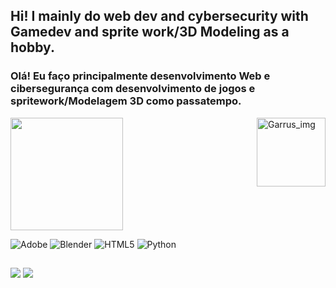 ## Hi! I mainly do web dev and cybersecurity with Gamedev and sprite work/3D Modeling as a hobby.
### Olá! Eu faço principalmente desenvolvimento Web e cibersegurança com desenvolvimento de jogos e spritework/Modelagem 3D como passatempo.

<div>
<img height="180em" src="https://github-readme-stats.vercel.app/api/top-langs/?username=IvanAlice-Soares&layout=compact&theme=chartreuse-dark"/>
<img align="right" img height="110" alt="Garrus_img" src="https://i.pinimg.com/736x/d2/b3/66/d2b36642f82cf19f0f5a057e7aee297e.jpg">
</div>

![Adobe](https://img.shields.io/badge/adobe-%23FF0000.svg?style=for-the-badge&logo=adobe&logoColor=white)
![Blender](https://img.shields.io/badge/blender-%23F5792A.svg?style=for-the-badge&logo=blender&logoColor=white)
![HTML5](https://img.shields.io/badge/html5-%23E34F26.svg?style=for-the-badge&logo=html5&logoColor=white)
![Python](https://img.shields.io/badge/python-3670A0?style=for-the-badge&logo=python&logoColor=ffdd54)
##

<div>
  <a img align="center" href="https://www.linkedin.com" target="blank"><img src="https://img.shields.io/badge/LinkedIn-0077B5?style=for-the-badge&logo=linkedin&logoColor=white" target="blank"></a>
  <a img align="center" href="https://steamcommunity.com/id/AbsolutionGameDev/" target="blank"><img src="https://img.shields.io/badge/Steam-000000?style=for-the-badge&logo=steam&logoColor=white" target="blank"></a>
</div>
